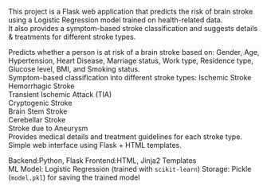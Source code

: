 This project is a Flask web application that predicts the risk of brain stroke using a Logistic Regression model trained on health-related data.  
It also provides a symptom-based stroke classification and suggests details & treatments for different stroke types.  

  Predicts whether a person is at risk of a brain stroke based on:
  Gender, Age, Hypertension, Heart Disease, Marriage status, Work type, Residence type, Glucose level, BMI, and Smoking status.  
  Symptom-based classification into different stroke types:
    Ischemic Stroke  
    Hemorrhagic Stroke  
    Transient Ischemic Attack (TIA)  
    Cryptogenic Stroke  
    Brain Stem Stroke  
    Cerebellar Stroke  
    Stroke due to Aneurysm  
  Provides medical details and treatment guidelines for each stroke type.  
  Simple web interface using Flask + HTML templates.  


  Backend:Python, Flask
  Frontend:HTML, Jinja2 Templates  
  ML Model: Logistic Regression (trained with `scikit-learn`)
  Storage: Pickle (`model.pkl`) for saving the trained model 
